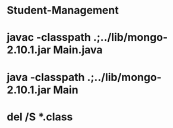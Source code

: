 # Student-Management
# javac -classpath .;../lib/mongo-2.10.1.jar Main.java
# java -classpath .;../lib/mongo-2.10.1.jar Main
# del /S *.class
